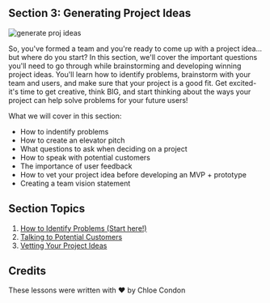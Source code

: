 ## Section 3: Generating Project Ideas

![generate proj ideas](https://user-images.githubusercontent.com/18564645/133836600-4e8a62f0-224e-45b2-bdd3-745b9579fdc6.png)

So, you've formed a team and you're ready to come up with a project idea... but where do you start? In this section, we'll cover the important questions you'll need to go through while brainstorming and developing winning project ideas. You'll learn how to identify problems, brainstorm with your team and users, and make sure that your project is a good fit. Get excited- it's time to get creative, think BIG, and start thinking about the ways your project can help solve problems for your future users!

What we will cover in this section: 

- How to indentify problems
- How to create an elevator pitch
- What questions to ask when deciding on a project
- How to speak with potential customers
- The importance of user feedback
- How to vet your project idea before developing an MVP + prototype
- Creating a team vision statement

## Section Topics

1. [How to Identify Problems (Start here!)](./1.How-to-Identify-Problems/README.md)
2. [Talking to Potential Customers](./2.Talking-to-Potential-Customers/README.md)
3. [Vetting Your Project Ideas](./3.Vetting-Your-Project-Ideas/README.md)

## Credits
These lessons were written with ❤️ by Chloe Condon

